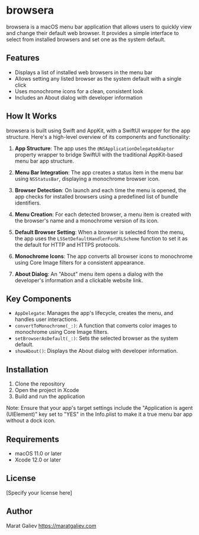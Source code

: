 # browsera

browsera is a macOS menu bar application that allows users to quickly view and change their default web browser. It provides a simple interface to select from installed browsers and set one as the system default.

## Features

- Displays a list of installed web browsers in the menu bar
- Allows setting any listed browser as the system default with a single click
- Uses monochrome icons for a clean, consistent look
- Includes an About dialog with developer information

## How It Works

browsera is built using Swift and AppKit, with a SwiftUI wrapper for the app structure. Here's a high-level overview of its components and functionality:

1. **App Structure**: The app uses the `@NSApplicationDelegateAdaptor` property wrapper to bridge SwiftUI with the traditional AppKit-based menu bar app structure.

2. **Menu Bar Integration**: The app creates a status item in the menu bar using `NSStatusBar`, displaying a monochrome browser icon.

3. **Browser Detection**: On launch and each time the menu is opened, the app checks for installed browsers using a predefined list of bundle identifiers.

4. **Menu Creation**: For each detected browser, a menu item is created with the browser's name and a monochrome version of its icon.

5. **Default Browser Setting**: When a browser is selected from the menu, the app uses the `LSSetDefaultHandlerForURLScheme` function to set it as the default for HTTP and HTTPS protocols.

6. **Monochrome Icons**: The app converts all browser icons to monochrome using Core Image filters for a consistent appearance.

7. **About Dialog**: An "About" menu item opens a dialog with the developer's information and a clickable website link.

## Key Components

- `AppDelegate`: Manages the app's lifecycle, creates the menu, and handles user interactions.
- `convertToMonochrome(_:)`: A function that converts color images to monochrome using Core Image filters.
- `setBrowserAsDefault(_:)`: Sets the selected browser as the system default.
- `showAbout()`: Displays the About dialog with developer information.

## Installation

1. Clone the repository
2. Open the project in Xcode
3. Build and run the application

Note: Ensure that your app's target settings include the "Application is agent (UIElement)" key set to "YES" in the Info.plist to make it a true menu bar app without a dock icon.

## Requirements

- macOS 11.0 or later
- Xcode 12.0 or later

## License

[Specify your license here]

## Author

Marat Galiev
https://maratgaliev.com